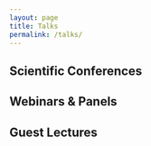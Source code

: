 ```yaml
---
layout: page
title: Talks
permalink: /talks/
---
```



## Scientific Conferences


## Webinars & Panels


## Guest Lectures

